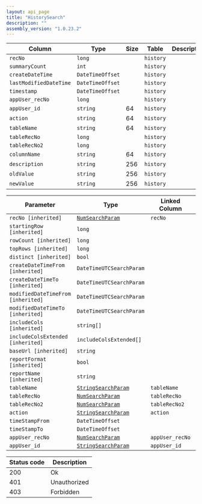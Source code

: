 ```yaml
---
layout: api_page
title: "HistorySearch"
description: ""
assembly_version: "1.0.23.2"
---
```




| Column | Type | Size | Table | Description |
| ------ | ---- | ---- | ----- | ----------- |
| `recNo` | `long` |  | `history` | 
| `summaryCount` | `int` |  | `history` | 
| `createDateTime` | `DateTimeOffset` |  | `history` | 
| `lastModifiedDateTime` | `DateTimeOffset` |  | `history` | 
| `timestamp` | `DateTimeOffset` |  | `history` | 
| `appUser_recNo` | `long` |  | `history` | 
| `appUser_id` | `string` | 64 | `history` | 
| `action` | `string` | 64 | `history` | 
| `tableName` | `string` | 64 | `history` | 
| `tableRecNo` | `long` |  | `history` | 
| `tableRecNo2` | `long` |  | `history` | 
| `columnName` | `string` | 64 | `history` | 
| `description` | `string` | 256 | `history` | 
| `oldValue` | `string` | 256 | `history` | 
| `newValue` | `string` | 256 | `history` | 

| Parameter | Type | Linked Column | Description |
| --------- | ---- | ------------- | ----------- |
| `recNo [inherited]` | [`NumSearchParam`](NumSearchParam) | `recNo` | 
| `startingRow [inherited]` | `long` |  | 
| `rowCount [inherited]` | `long` |  | 
| `topRows [inherited]` | `long` |  | 
| `distinct [inherited]` | `bool` |  | 
| `createDateTimeFrom [inherited]` | `DateTimeUTCSearchParam` |  | 
| `createDateTimeTo [inherited]` | `DateTimeUTCSearchParam` |  | 
| `modifiedDateTimeFrom [inherited]` | `DateTimeUTCSearchParam` |  | 
| `modifiedDateTimeTo [inherited]` | `DateTimeUTCSearchParam` |  | 
| `includeCols [inherited]` | `string[]` |  | 
| `includeColsExtended [inherited]` | `includeColsExtended[]` |  | 
| `baseUrl [inherited]` | `string` |  | 
| `reportFormat [inherited]` | `bool` |  | 
| `reportName [inherited]` | `string` |  | 
| `tableName` | [`StringSearchParam`](StringSearchParam) | `tableName` | 
| `tableRecNo` | [`NumSearchParam`](NumSearchParam) | `tableRecNo` | 
| `tableRecNo2` | [`NumSearchParam`](NumSearchParam) | `tableRecNo2` | 
| `action` | [`StringSearchParam`](StringSearchParam) | `action` | 
| `timeStampFrom` | `DateTimeOffset` |  | 
| `timeStampTo` | `DateTimeOffset` |  | 
| `appUser_recNo` | [`NumSearchParam`](NumSearchParam) | `appUser_recNo` | 
| `appUser_id` | [`StringSearchParam`](StringSearchParam) | `appUser_id` | 

| Status code | Description |
| ----------- | ----------- |
| 200 | Ok |
| 401 | Unauthorized |
| 403 | Forbidden |


